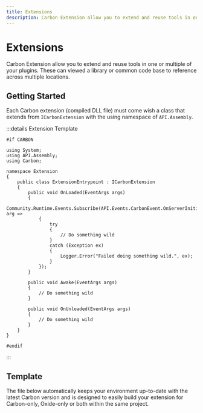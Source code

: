 ```yaml
---
title: Extensions
description: Carbon Extension allow you to extend and reuse tools in one or multiple of your plugins.
---
```


# <CarbonIcons icon="star" /> Extensions

Carbon Extension allow you to extend and reuse tools in one or multiple of your plugins. These can viewed a library or common code base to reference across multiple locations. 

## Getting Started
Each Carbon extension (compiled DLL file) must come wish a class that extends from `ICarbonExtension` with the using namespace of `API.Assembly`.

:::details Extension Template
```csharp:line-numbers
#if CARBON

using System;
using API.Assembly;
using Carbon;

namespace Extension
{
	public class ExtensionEntrypoint : ICarbonExtension
	{
		public void OnLoaded(EventArgs args)
		{
			Community.Runtime.Events.Subscribe(API.Events.CarbonEvent.OnServerInitialized, arg =>
			{
				try
				{
					// Do something wild
				}
				catch (Exception ex)
				{
					Logger.Error("Failed doing something wild.", ex);
				}
			});
		}

		public void Awake(EventArgs args)
		{
			// Do something wild
		}

		public void OnUnloaded(EventArgs args)
		{
			// Do something wild
		}
	}
}

#endif
```
:::

## Template
The file below automatically keeps your environment up-to-date with the latest Carbon version and is designed to easily build your extension for Carbon-only, Oxide-only or both within the same project.

<CarbonButton
  href="/Carbon.ExtensionTemplate.zip"
  text="Download Template"
  icon="download" external
/>